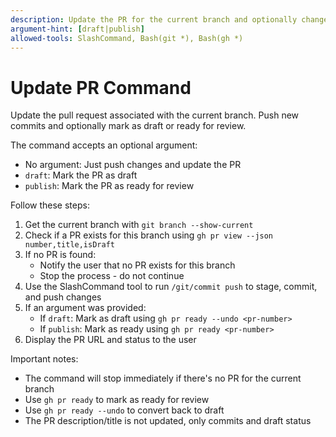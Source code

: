```yaml
---
description: Update the PR for the current branch and optionally change draft status
argument-hint: [draft|publish]
allowed-tools: SlashCommand, Bash(git *), Bash(gh *)
---
```


# Update PR Command

Update the pull request associated with the current branch. Push new commits and optionally mark as draft or ready for review.

The command accepts an optional argument:
- No argument: Just push changes and update the PR
- `draft`: Mark the PR as draft
- `publish`: Mark the PR as ready for review

Follow these steps:
1. Get the current branch with `git branch --show-current`
2. Check if a PR exists for this branch using `gh pr view --json number,title,isDraft`
3. If no PR is found:
   - Notify the user that no PR exists for this branch
   - Stop the process - do not continue
4. Use the SlashCommand tool to run `/git/commit push` to stage, commit, and push changes
5. If an argument was provided:
   - If `draft`: Mark as draft using `gh pr ready --undo <pr-number>`
   - If `publish`: Mark as ready using `gh pr ready <pr-number>`
6. Display the PR URL and status to the user

Important notes:
- The command will stop immediately if there's no PR for the current branch
- Use `gh pr ready` to mark as ready for review
- Use `gh pr ready --undo` to convert back to draft
- The PR description/title is not updated, only commits and draft status
